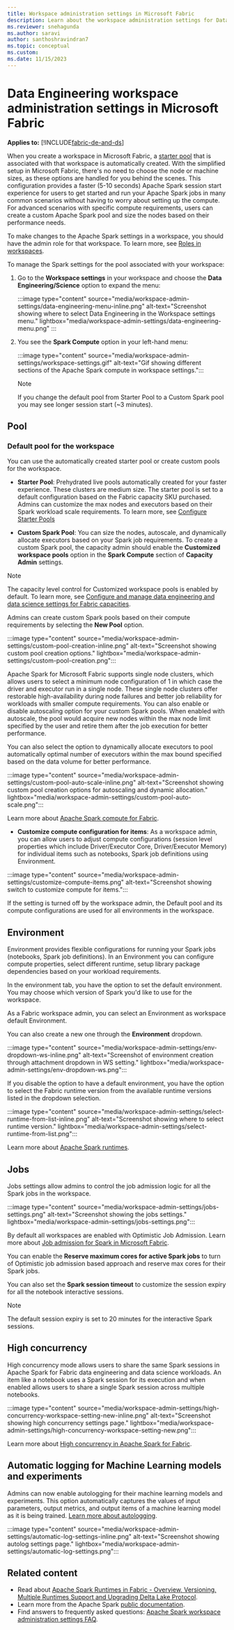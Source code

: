 ```yaml
---
title: Workspace administration settings in Microsoft Fabric
description: Learn about the workspace administration settings for Data Engineering and Science experiences in Fabric.
ms.reviewer: snehagunda
ms.author: saravi
author: santhoshravindran7
ms.topic: conceptual
ms.custom:
ms.date: 11/15/2023
---
```


# Data Engineering workspace administration settings in Microsoft Fabric

**Applies to:** [!INCLUDE[fabric-de-and-ds](includes/fabric-de-ds.md)]

When you create a workspace in Microsoft Fabric, a [starter pool](spark-compute.md#starter-pools) that is associated with that workspace is automatically created. With the simplified setup in Microsoft Fabric, there's no need to choose the node or machine sizes, as these options are handled for you behind the scenes. This configuration provides a faster (5-10 seconds) Apache Spark session start experience for users to get started and run your Apache Spark jobs in many common scenarios without having to worry about setting up the compute. For advanced scenarios with specific compute requirements, users can create a custom Apache Spark pool and size the nodes based on their performance needs.

To make changes to the Apache Spark settings in a workspace, you should have the admin role for that workspace. To learn more, see [Roles in workspaces](../fundamentals/roles-workspaces.md).

To manage the Spark settings for the pool associated with your workspace:

1. Go to the **Workspace settings** in your workspace and choose the **Data Engineering/Science** option to expand the menu:

   :::image type="content" source="media/workspace-admin-settings/data-engineering-menu-inline.png" alt-text="Screenshot showing where to select Data Engineering in the Workspace settings menu." lightbox="media/workspace-admin-settings/data-engineering-menu.png" :::

2. You see the **Spark Compute** option in your left-hand menu:

   :::image type="content" source="media/workspace-admin-settings/workspace-settings.gif" alt-text="Gif showing different sections of the Apache Spark compute in workspace settings.":::

   > [!NOTE]
   > If you change the default pool from Starter Pool to a Custom Spark pool you may see longer session start (~3 minutes).

## Pool

### Default pool for the workspace 
You can use the automatically created starter pool or create custom pools for the workspace.

* **Starter Pool**: Prehydrated live pools automatically created for your faster experience. These clusters are medium size. The starter pool is set to a default configuration based on the Fabric capacity SKU purchased. Admins can customize the max nodes and executors based on their Spark workload scale requirements.  To learn more, see [Configure Starter Pools](configure-starter-pools.md)

* **Custom Spark Pool**: You can size the nodes, autoscale, and dynamically allocate executors based on your Spark job requirements. To create a custom Spark pool, the capacity admin should enable the **Customized workspace pools** option in the **Spark Compute** section of **Capacity Admin** settings.
> [!NOTE]
> The capacity level control for Customized workspace pools is enabled by default.
To learn more, see [Configure and manage data engineering and data science settings for Fabric capacities](capacity-settings-management.md).

Admins can create custom Spark pools based on their compute requirements by selecting the **New Pool** option.

:::image type="content" source="media/workspace-admin-settings/custom-pool-creation-inline.png" alt-text="Screenshot showing custom pool creation options." lightbox="media/workspace-admin-settings/custom-pool-creation.png":::

Apache Spark for Microsoft Fabric supports single node clusters, which allows users to select a minimum node configuration of 1 in which case the driver and executor run in a single node. These single node clusters offer restorable high-availability during node failures and better job reliability for workloads with smaller compute requirements. You can also enable or disable autoscaling option for your custom Spark pools. When enabled with autoscale, the pool would acquire new nodes within the max node limit specified by the user and retire them after the job execution for better performance.

You can also select the option to dynamically allocate executors to pool automatically optimal number of executors within the max bound specified based on the data volume for better performance.

:::image type="content" source="media/workspace-admin-settings/custom-pool-auto-scale-inline.png" alt-text="Screenshot showing custom pool creation options for autoscaling and dynamic allocation." lightbox="media/workspace-admin-settings/custom-pool-auto-scale.png":::

Learn more about [Apache Spark compute for Fabric](spark-compute.md).

* **Customize compute configuration for items**: As a workspace admin, you can allow users to adjust compute configurations (session level properties which include Driver/Executor Core, Driver/Executor Memory) for individual items such as notebooks, Spark job definitions using Environment.

:::image type="content" source="media/workspace-admin-settings/customize-compute-items.png" alt-text="Screenshot showing switch to customize compute for items.":::

If the setting is turned off by the workspace admin, the Default pool and its compute configurations are used for all environments in the workspace.

## Environment

Environment provides flexible configurations for running your Spark jobs (notebooks, Spark job definitions). In an Environment you can configure compute properties, select different runtime, setup library package dependencies based on your workload requirements. 

In the environment tab, you have the option to set the default environment. You may choose which version of Spark you'd like to use for the workspace.

As a Fabric workspace admin, you can select an Environment as workspace default Environment.

You can also create a new one through the **Environment** dropdown.

:::image type="content" source="media/workspace-admin-settings/env-dropdown-ws-inline.png" alt-text="Screenshot of environment creation through attachment dropdown in WS setting." lightbox="media/workspace-admin-settings/env-dropdown-ws.png":::

If you disable the option to have a default environment, you have the option to select the Fabric runtime version from the available runtime versions listed in the dropdown selection. 

:::image type="content" source="media/workspace-admin-settings/select-runtime-from-list-inline.png" alt-text="Screenshot showing where to select runtime version." lightbox="media/workspace-admin-settings/select-runtime-from-list.png":::

Learn more about [Apache Spark runtimes](runtime.md).

## Jobs

Jobs settings allow admins to control the job admission logic for all the Spark jobs in the workspace. 

:::image type="content" source="media/workspace-admin-settings/jobs-settings.png" alt-text="Screenshot showing the jobs settings." lightbox="media/workspace-admin-settings/jobs-settings.png":::

By default all workspaces are enabled with Optimistic Job Admission. Learn more about [Job admission for Spark in Microsoft Fabric](job-admission-management.md).

You can enable the **Reserve maximum cores for active Spark jobs** to turn of Optimistic job admission based approach and reserve max cores for their Spark jobs. 

You can also set the **Spark session timeout** to customize the session expiry for all the notebook interactive sessions. 
> [!NOTE]
> The default session expiry is set to 20 minutes for the interactive Spark sessions.

## High concurrency

High concurrency mode allows users to share the same Spark sessions in Apache Spark for Fabric data engineering and data science workloads. An item like a notebook uses a Spark session for its execution and when enabled allows users to share a single Spark session across multiple notebooks. 

:::image type="content" source="media/workspace-admin-settings/high-concurrency-workspace-setting-new-inline.png" alt-text="Screenshot showing high concurrency settings page." lightbox="media/workspace-admin-settings/high-concurrency-workspace-setting-new.png":::

Learn more about [High concurrency in Apache Spark for Fabric](high-concurrency-overview.md).

## Automatic logging for Machine Learning models and experiments

Admins can now enable autologging for their machine learning models and experiments. This option automatically captures the values of input parameters, output metrics, and output items of a machine learning model as it is being trained.
[Learn more about autologging](https://mlflow.org/docs/latest/tracking.html).

:::image type="content" source="media/workspace-admin-settings/automatic-log-settings-inline.png" alt-text="Screenshot showing autolog settings page." lightbox="media/workspace-admin-settings/automatic-log-settings.png":::

## Related content

* Read about [Apache Spark Runtimes in Fabric - Overview, Versioning, Multiple Runtimes Support and Upgrading Delta Lake Protocol](./runtime.md).
* Learn more from the Apache Spark [public documentation](https://spark.apache.org/docs/latest/configuration.html).
* Find answers to frequently asked questions: [Apache Spark workspace administration settings FAQ](spark-admin-settings-faq.yml).
